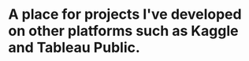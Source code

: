 A place for projects I've developed on other platforms such as Kaggle and Tableau Public.
===========
